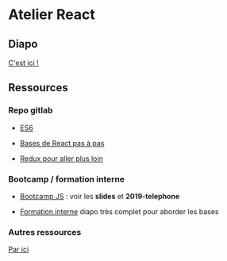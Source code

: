 # Atelier React

## Diapo

[C'est ici !](http://eh98r0.pages.innovation.insee.eu/atelier_react/)

## Ressources

### Repo gitlab

- [ES6](https://git.stable.innovation.insee.eu/eh98r0/exercice-es6)

- [Bases de React pas à pas](https://git.stable.innovation.insee.eu/eh98r0/apprentissage-react)

- [Redux pour aller plus loin](https://git.stable.innovation.insee.eu/eh98r0/exercice-react-redux)

### Bootcamp / formation interne

- [Bootcamp JS](https://git.stable.innovation.insee.eu/bootcampjs) : voir les **slides** et **2019-telephone**

- [Formation interne](https://bitbucket.org/zarchinard/formation-react-redux/src/master/) diapo très complet pour aborder les bases

### Autres ressources

[Par ici](https://git.stable.innovation.insee.eu/eh98r0/atelier_react/blob/master/autres_ressources.md)
